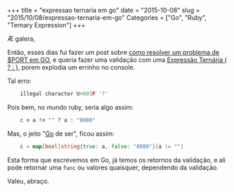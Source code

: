 +++
title = "expressao ternaria em go"
date = "2015-10-08"
slug = "2015/10/08/expressao-ternaria-em-go"
Categories = ["Go", "Ruby", "Ternary Expression"]
+++

Æ galera,

Então, esses dias fui fazer um post sobre [como resolver um problema de $PORT em GO](/blog/2015/09/28/resolvendo-problema-com-port-com-uma-app-golang-no-heroku/), e queria fazer uma validação com uma [Expressão Ternária ( ? : )](https://en.wikipedia.org/wiki/%3F:), porem explodia um errinho no console.

Tal erro:

``` go Error Illegal Character
    illegal character U+003F '?'
```

Pois bem, no mundo ruby, seria algo assim:

``` ruby Expressão Ternária
    c = a != "" ? a : "8080"
```

Mas, o jeito "[Go](https://golang.org) de ser", ficou assim:

``` go 'Pseudo-Expressao Ternaria' em Go
    c = map[bool]string{true: a, false: "8080"}[a != ""]
```

Esta forma que escrevemos em Go, já temos os retornos da validação, e ali pode retornar uma `func` ou valores quaisquer, dependendo da validação.

Valeu, abraço.
